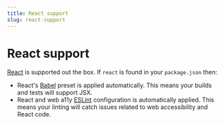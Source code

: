 ```yaml
---
title: React support
slug: react-support
---
```


# React support

[React](https://reactjs.org/) is supported out the box. If `react` is found in your `package.json` then:

- React's [Babel](https://babeljs.io/) preset is applied automatically. This means your builds and tests will support JSX.
- React and web a11y [ESLint](https://eslint.org/) configuration is automatically applied. This means your linting will catch issues related to web accessibility and React code.

